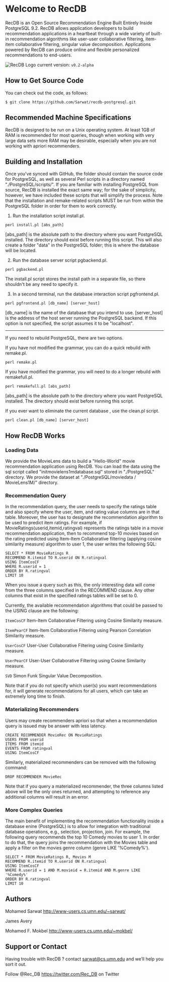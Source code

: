 ﻿# Welcome to RecDB
RecDB is an Open Source Recommendation Engine Built Entirely Inside PostgreSQL 9.2. RecDB allows application developers to build recommendation applications in a heartbeat through a wide variety of built-in recommendation algorithms like user-user collaborative filtering, item-item collaborative filtering, singular value decomposition. Applications powered by RecDB can produce online and flexible personalized recommendations to end-users. 

![RecDB Logo](http://www-users.cs.umn.edu/~sarwat/RecDB/pics/recdblogo.png)     current version: ```v0.2-alpha```


## How to Get Source Code

You can check out the code, as follows:

```
$ git clone https://github.com/Sarwat/recdb-postgresql.git
```


## Recommended Machine Specifications

RecDB is designed to be run on a Unix operating system. At least 1GB of RAM is recommended for most queries, though when working with very large data sets more RAM may be desirable, especially when you are not working with apriori recommenders.

## Building and Installation

Once you've synced with GitHub, the folder should contain the source code for PostgreSQL, as well as several Perl scripts in a directory named "./PostgreSQL/scripts/". If you are familiar with installing PostgreSQL from source, RecDB is installed the exact same way; for the sake of simplicity, however, we have included these scripts that will simplify the process. Note that the installation and remake-related scripts MUST be run from within the PostgreSQL folder in order for them to work correctly.

1. Run the installation script install.pl.

```
perl install.pl [abs_path]
```

[abs_path] is the absolute path to the directory where you want PostgreSQL installed. The directory should exist before running this script. This will also create a folder "data" in the PostgreSQL folder; this is where the database will be located.

2. Run the database server script pgbackend.pl.

```
perl pgbackend.pl
```

The install.pl script stores the install path in a separate file, so there shouldn't be any need to specify it.

3. In a second terminal, run the database interaction script pgfrontend.pl.

```
perl pgfrontend.pl [db_name] [server_host]
```

[db_name] is the name of the database that you intend to use.
[server_host] is the address of the host server running the PostgreSQL backend. If this option is not specified, the script assumes it to be "localhost".

--------------------------------

If you need to rebuild PostgreSQL, there are two options.

If you have not modified the grammar, you can do a quick rebuild with remake.pl.

```
perl remake.pl
```

If you have modified the grammar, you will need to do a longer rebuild with remakefull.pl.

```
perl remakefull.pl [abs_path]
```

[abs_path] is the absolute path to the directory where you want PostgreSQL installed. The directory should exist before running this script.

If you ever want to eliminate the current database , use the clean.pl script.

```
perl clean.pl [db_name] [server_host]
```

## How RecDB Works

### Loading Data
We provide the MovieLens data to build a "Hello-World" movie recommendation application using RecDB. You can load the data using the sql script called "initmovielens1mdatabase.sql" stored in "./PostgreSQL" directory. We provide the dataset at "./PostgreSQL/moviedata / MovieLens1M/" directory.

### Recommendation Query
In the recommendation query, the user needs to specify the ratings table and also specify where the user, item, and rating value columns are in that table. Moreover, the user has to designate the recommendation algorithm to be used to predict item ratings. For example, if MovieRatings(userid,itemid,ratingval) represents the ratings table in a movie recommendation application, then to recommend top-10 movies based on the rating predicted using Item-Item Collaborative filtering (applying cosine similarity measure) algorithm to user 1, the user writes the following SQL:

```
SELECT * FROM MovieRatings R
RECOMMEND R.itemid TO R.userid ON R.ratingval
USING ItemCosCF
WHERE R.userid = 1
ORDER BY R.ratingval
LIMIT 10
```

When you issue a query such as this, the only interesting data will come from the three columns specified in the RECOMMEND clause. Any other columns that exist in the specified ratings tables will be set to 0.

Currently, the available recommendation algorithms that could be passed to the USING clause are the following:

```ItemCosCF``` Item-Item Collaborative Filtering using Cosine Similarity measure.

```ItemPearCF``` Item-Item Collaborative Filtering using Pearson Correlation Similarity measure.

```UserCosCF``` User-User Collaborative Filtering using Cosine Similarity measure. 

```UserPearCF``` User-User Collaborative Filtering using Cosine Similarity measure. 

```SVD``` Simon Funk Singular Value Decomposition. 

Note that if you do not specify which user(s) you want recommendations for, it will generate recommendations for all users, which can take an extremely long time to finish.

### Materializing Recommenders
Users may create recommenders apriori so that when a recommendation query is issued may be answer with less latency.

```
CREATE RECOMMENDER MovieRec ON MovieRatings
USERS FROM userid
ITEMS FROM itemid
EVENTS FROM ratingval
USING ItemCosCF
```
Similarly, materialized recommenders can be removed with the following command:

```
DROP RECOMMENDER MovieRec
```

Note that if you query a materialized recommender, the three columns listed above will be the only ones returned, and attempting to reference any additional columns will result in an error.

### More Complex Queries
The main benefit of implementing the recommendation functionality inside a database enine (PostgreSQL) is to allow for integration with traditional database operations, e.g., selection, projection, join. 
For example, the following query recommends the top 10 Comedy movies to user 1. 
In order to do that, the query joins the recommendation with the Movies table and apply a filter on the movies genre column (genre LIKE '%Comedy%').


```
SELECT * FROM MovieRatings R, Movies M
RECOMMEND R.itemid TO R.userid ON R.ratingval
USING ItemCosCF
WHERE R.userid = 1 AND M.movieid = R.itemid AND M.genre LIKE '%Comedy%'
ORDER BY R.ratingval
LIMIT 10
```

## Authors
Mohamed Sarwat <http://www-users.cs.umn.edu/~sarwat/>

James Avery

Mohamed F. Mokbel <http://www-users.cs.umn.edu/~mokbel/>

## Support or Contact
Having trouble with RecDB ? contact sarwat@cs.umn.edu and we’ll help you sort it out.

Follow @Rec_DB  <https://twitter.com/Rec_DB> on Twitter
